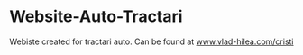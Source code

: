 # Website-Auto-Tractari
Webiste created for tractari auto. Can be found at www.vlad-hilea.com/cristi
